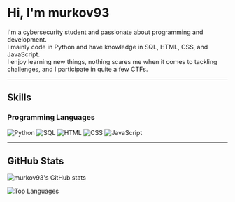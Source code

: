 # Hi, I'm murkov93

I'm a cybersecurity student and passionate about programming and development.  
I mainly code in Python and have knowledge in SQL, HTML, CSS, and JavaScript.  
I enjoy learning new things, nothing scares me when it comes to tackling challenges, and I participate in quite a few CTFs.

---

## Skills

### Programming Languages
<p>
  <img src="https://img.shields.io/badge/Python-3670A0?style=for-the-badge&logo=python&logoColor=ffdd54" alt="Python"/>
  <img src="https://img.shields.io/badge/SQL-4479A1?style=for-the-badge&logo=MySQL&logoColor=white" alt="SQL"/>
  <img src="https://img.shields.io/badge/HTML-E34F26?style=for-the-badge&logo=html5&logoColor=white" alt="HTML"/>
  <img src="https://img.shields.io/badge/CSS-1572B6?style=for-the-badge&logo=css3&logoColor=white" alt="CSS"/>
  <img src="https://img.shields.io/badge/JavaScript-F7DF1E?style=for-the-badge&logo=javascript&logoColor=black" alt="JavaScript"/>
</p>

---

## GitHub Stats

![murkov93's GitHub stats](https://github-readme-stats.vercel.app/api?username=murkov93&show_icons=true&theme=radical)

![Top Languages](https://github-readme-stats.vercel.app/api/top-langs/?username=murkov93&layout=compact&theme=radical)
